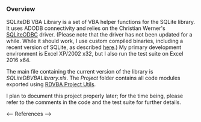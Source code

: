 ### Overview

SQLiteDB VBA Library is a set of VBA helper functions for the SQLite library. It uses ADODB connectivity and relies on the Christian Werner's [SQLiteODBC][SQLiteODBC CW] driver. (Please note that the driver has not been updated for a while. While it should work, I use custom compiled binaries, including a recent version of SQLite, as described [here][SQLiteODBC PG].) My primary development environment is Excel XP/2002 x32, but I also run the test suite on Excel 2016 x64.

The main file containing the current version of the library is *SQLiteDBVBALibrary.xls*. The *Project* folder contains all code modules exported using [RDVBA Project Utils][].

I plan to document this project properly later; for the time being, please refer to the comments in the code and the test suite for further details.



<-- References -->

[SQLiteODBC CW]: http://www.ch-werner.de/sqliteodbc/
[SQLiteODBC PG]: https://pchemguy.github.io/SQLite-ICU-MinGW/odbc
[RDVBA Project Utils]: https://pchemguy.github.io/RDVBA-Project-Utils/
